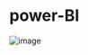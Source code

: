 # power-BI

![image](https://github.com/sheunq/power-BI/assets/45465445/48c6a75d-90dd-455c-85f2-ca50be50c1de)
